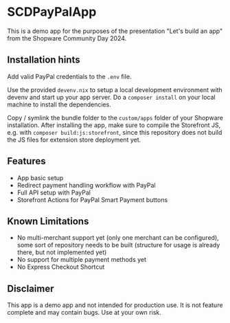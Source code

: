 # SCDPayPalApp

This is a demo app for the purposes of the presentation "Let's build an app" from the Shopware Community Day 2024.

## Installation hints

Add valid PayPal credentials to the `.env` file.

Use the provided `devenv.nix` to setup a local development environment with devenv and start up your app server.
Do a `composer install` on your local machine to install the dependencies.

Copy / symlink the bundle folder to the `custom/apps` folder of your Shopware installation.
After installing the app, make sure to compile the Storefront JS, e.g. with `composer build:js:storefront`, since this repository does not build the JS files for extension store deployment yet.

## Features

- App basic setup
- Redirect payment handling workflow with PayPal
- Full API setup with PayPal
- Storefront Actions for PayPal Smart Payment buttons

## Known Limitations

- No multi-merchant support yet (only one merchant can be configured), some sort of repository needs to be built (structure for usage is already there, but not implemented yet)
- No support for multiple payment methods yet
- No Express Checkout Shortcut

## Disclaimer

This app is a demo app and not intended for production use.
It is not feature complete and may contain bugs.
Use at your own risk.
